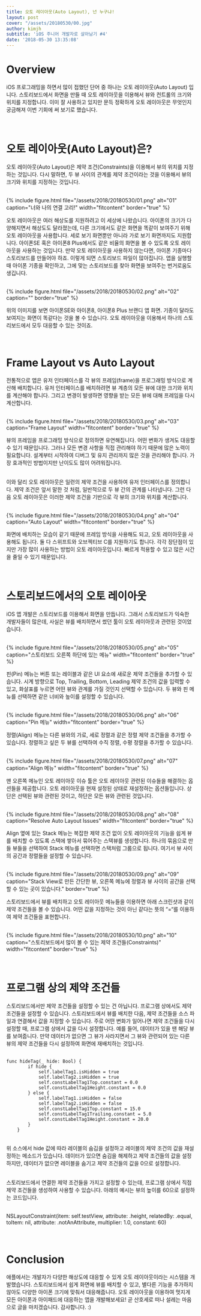 ```yaml
---
title: 오토 레이아웃(Auto Layout), 넌 누구냐!
layout: post
cover: "/assets/20180530/00.jpg"
author: kimjh
subtitle: 'iOS 주니어 개발자로 살아남기 #4'
date: '2018-05-30 13:35:08'
---
```


# Overview
iOS 프로그래밍을 하면서 많이 접했던 단어 중 하나는 오토 레이아웃(Auto Layout) 입니다. 스토리보드에서 화면을 만들 때 오토 레이아웃을 이용해서 뷰와 컨트롤의 크기와 위치를 지정합니다. 이미 잘 사용하고 있지만 문득 정확하게 오토 레이아웃은 무엇인지 궁금해져 이번 기회에 써 보기로 했습니다. <br><br><br>



# 오토 레이아웃(Auto Layout)은?
오토 레이아웃(Auto Layout)은 제약 조건(Constraints)을 이용해서 뷰의 위치를 지정하는 것입니다. 다시 말하면, 두 뷰 사이의 관계를 제약 조건이라는 것을 이용해서 뷰의 크기와 위치를 지정하는 것입니다. <br><br>

{% include figure.html file="/assets/2018/20180530/01.png" alt="01" caption="너와 나의 연결 고리!" width="fitcontent" border="true" %}<br>

오토 레이아웃은 여러 해상도를 지원하려고 이 세상에 나왔습니다. 아이폰의 크기가 다양해지면서 해상도도 달라졌는데, 다른 크기에서도 같은 화면을 똑같이 보여주기 위해 오토 레이아웃을 사용합니다. 세로 보기 화면뿐만 아니라 가로 보기 화면까지도 지원합니다. 아이폰SE 혹은 아이폰8 Plus에서도 같은 비율의 화면을 볼 수 있도록 오토 레이아웃을 사용하는 것입니다. 만약 오토 레이아웃을 사용하지 않는다면, 아이폰 기종마다 스토리보드를 만들어야 하죠. 이렇게 되면 스토리보드 파일이 많아집니다. 앱을 실행할 때 아이폰 기종을 확인하고, 그에 맞는 스토리보드를 찾아 화면을 보여주는 번거로움도 생깁니다. <br><br>


{% include figure.html file="/assets/2018/20180530/02.png" alt="02" caption="" border="true" %}<br>

위의 이미지를 보면 아이폰SE와 아이폰8, 아이폰8 Plus 브랜디 앱 화면. 기종이 달라도 보여지는 화면이 똑같다는 것을 볼 수 있습니다. 오토 레이아웃을 이용해서 하나의 스토리보드에서 모두 대응할 수 있는 것이죠.<br><br><br>



# Frame Layout vs Auto Layout
전통적으로 앱은 유저 인터페이스를 각 뷰의 프레임(frame)을 프로그래밍 방식으로 계산해 배치합니다. 유저 인터페이스를 배치하려면 뷰 계층의 모든 뷰에 대한 크기와 위치를 계산해야 합니다. 그리고 변경이 발생하면 영향을 받는 모든 뷰에 대해 프레임을 다시 계산합니다.<br><br>

{% include figure.html file="/assets/2018/20180530/03.png" alt="03" caption="Frame Layout" width="fitcontent" border="true" %}<br>

뷰의 프레임을 프로그래밍 방식으로 정의하면 유연해집니다. 어떤 변화가 생겨도 대응할 수 있기 때문입니다. 그러나 모든 변경 사항을 직접 관리해야 하기 때문에 많은 노력이 필요합니다. 설계부터 시작하여 디버그 및 유지 관리까지 많은 것을 관리해야 합니다. 가장 효과적인 방법이지만 난이도도 많이 어려워집니다.<br><br>

이와 달리 오토 레이아웃은 일련의 제약 조건을 사용하여 유저 인터페이스를 정의합니다. 제약 조건은 앞서 말한 것 처럼, 일반적으로 두 뷰 간의 관계를 나타냅니다. 그런 다음 오토 레이아웃은 이러한 제약 조건을 기반으로 각 뷰의 크기와 위치를 계산합니다.<br><br>


{% include figure.html file="/assets/2018/20180530/04.png" alt="04" caption="Auto Layout" width="fitcontent" border="true" %}<br>

화면에 배치하는 모습이 같기 때문에 프레임 방식을 사용해도 되고, 오토 레이아웃을 사용해도 됩니다. 둘 다 스위프트와 오브젝티브 C를 지원하기도 합니다. 각각 장단점이 있지만 가장 많이 사용하는 방법이 오토 레이아웃입니다. 빠르게 적용할 수 있고 많은 시간을 줄일 수 있기 때문입니다.<br><br><br>



# 스토리보드에서의 오토 레이아웃
iOS 앱 개발은 스토리보드를 이용해서 화면을 만듭니다. 그래서 스토리보드가 익숙한 개발자들이 많은데, 사실은 뷰를 배치하면서 썼던 툴이 오토 레이아웃과 관련된 것이었습니다.<br><br>

{% include figure.html file="/assets/2018/20180530/05.png" alt="05" caption="스토리보드 오른쪽 하단에 있는 메뉴" width="fitcontent" border="true" %}<br>

핀(Pin) 메뉴는 버튼 또는 레이블과 같은 UI 요소에 새로운 제약 조건들을 추가할 수 있습니다. 시계 방향으로 Top, Trailing, Bottom, Leading 제약 조건의 값을 입력할 수 있고, 화살표를 누르면 어떤 뷰와 관계를 가질 것인지  선택할 수 있습니다. 두 뷰와 핀 메뉴를 선택하면 같은 너비와 높이를 설정할 수 있습니다.<br><br>

{% include figure.html file="/assets/2018/20180530/06.png" alt="06" caption="Pin 메뉴" width="fitcontent" border="true" %}<br>

정렬(Align) 메뉴는 다른 뷰와의 가로, 세로 정렬과 같은 정렬 제약 조건들을 추가할 수 있습니다. 정렬하고 싶은 두 뷰를 선택하여 수직 정렬, 수평 정렬을 추가할 수 있습니다.<br><br>

{% include figure.html file="/assets/2018/20180530/07.png" alt="07" caption="Align 메뉴" width="fitcontent" border="true" %}<br>

맨 오른쪽 메뉴인 오토 레이아웃 이슈 툴은 오토 레이아웃 관련된 이슈들을 해결하는 옵션들을 제공합니다. 오토 레이아웃을 현재 설정된 상태로 재설정하는 옵션들입니다. 상단은 선택된 뷰와 관련된 것이고, 하단은 모든 뷰와 관련된 것입니다.<br><br>

{% include figure.html file="/assets/2018/20180530/08.png" alt="08" caption="Resolve Auto Layout Issues" width="fitcontent" border="true" %} <br>

Align 옆에 있는 Stack 메뉴는 복잡한 제약 조건 없이 오토 레이아웃의 기능을 쉽게 뷰를 배치할 수 있도록 스택에 쌓아서 묶어주는 스택뷰를 생성합니다. 하나의 묶음으로 만들 뷰들을 선택하여 Stack 메뉴를 선택하면 스택처럼 그룹으로 됩니다. 여기서 뷰 사이의 공간과 정렬들을 설정할 수 있습니다.<br><br>

{% include figure.html file="/assets/2018/20180530/09.png" alt="09" caption="Stack View로 만든 간단한 뷰, 오른쪽 메뉴에 정렬과 뷰 사이의 공간을 선택할 수 있는 곳이 있습니다." border="true" %} <br>

스토리보드에서 뷰를 배치하고 오토 레이아웃 메뉴들을 이용하면 아래 스크린샷과 같이 제약 조건들을 볼 수 있습니다. 어떤 값을 지정하는 것이 아닌 같다는 뜻의 “=“를 이용하여 제약 조건들을 표현합니다.<br><br>

{% include figure.html file="/assets/2018/20180530/10.png" alt="10" caption="스토리보드에서 많이 볼 수 있는 제약 조건들(Constraints)" width="fitcontent" border="true" %}
<br><br><br>


# 프로그램 상의 제약 조건들
스토리보드에서만 제약 조건들을 설정할 수 있는 건 아닙니다. 프로그램 상에서도 제약 조건들을 설정할 수 있습니다. 스토리보드에서 뷰를 배치한 다음, 제약 조건들을 소스 파일과 연결해서 값을 지정할 수 있습니다. 주로 어떤 변화가 일어나면 제약 조건들을 다시 설정할 때, 프로그램 상에서 값을 다시 설정합니다. 예를 들어, 데이터가 있을 땐 해당 뷰를 보여줍니다. 만약 데이터가 없으면 그 뷰가 사라지면서 그 뷰와 관련되어 있는 다른 뷰의 제약 조건들을 다시 설정하여 화면에 재배치하는 것입니다.<br><br>

```
func hideTag(_ hide: Bool) {
        if hide {
            self.labelTag1.isHidden = true
            self.labelTag2.isHidden = true
            self.constLabelTag1Top.constant = 0.0
            self.constLabelTag1Height.constant = 0.0
        } else {
            self.labelTag1.isHidden = false
            self.labelTag2.isHidden = false
            self.constLabelTag1Top.constant = 15.0
            self.constLabelTag1Trailing.constant = 5.0
            self.constLabelTag1Height.constant = 20.0
        }
    }
```
<br>
위 소스에서 hide 값에 따라 레이블의 숨김을 설정하고 레이블의 제약 조건의 값을 재설정하는 메소드가 있습니다. 데이터가 있으면 숨김을 해제하고 제약 조건들의 값을 설정하지만, 데이터가 없으면 레이블을 숨기고 제약 조건들의 값을 0으로 설정합니다.<br><br>

스토리보드에서 연결한 제약 조건들을 가지고 설정할 수 있는데, 프로그램 상에서 직접 제약 조건들을 생성하여 사용할 수 있습니다. 아래의 예시는 뷰의 높이를 60으로 설정하는 코드입니다.<br><br>

NSLayoutConstraint(item: self.testView, attribute: .height, relatedBy: .equal, toItem: nil, attribute: .notAnAttribute, multiplier: 1.0, constant: 60)
<br><br><br>


# Conclusion
애플에서는 개발자가 다양한 해상도에 대응할 수 있게 오토 레이아웃이라는 시스템을 개발했습니다. 스토리보드에서 쉽게 화면에 뷰를 배치할 수 있고, 별다른 기능을 추가하지 않아도 다양한 아이폰 크기에 맞춰서 대응해줍니다. 오토 레이아웃을 이용하여 멋지게 모든 아이폰과 아이패드에 대응하는 앱을 개발해보세요! 곧 산호세로 떠나 설레는 마음으로 글을 마치겠습니다. 감사합니다. :)<br><br><br>
